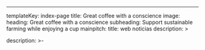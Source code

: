 ---
templateKey: index-page
title: Great coffee with a conscience
image: 
heading: Great coffee with a conscience
subheading: Support sustainable farming while enjoying a cup
mainpitch:
  title: web noticias
  description: >
    
description: >-
 
 
